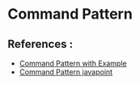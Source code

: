 # Command Pattern


## References :
- [Command Pattern with Example](https://refactoring.guru/design-patterns/command)
- [Command Pattern javapoint](https://www.javatpoint.com/command-pattern)
